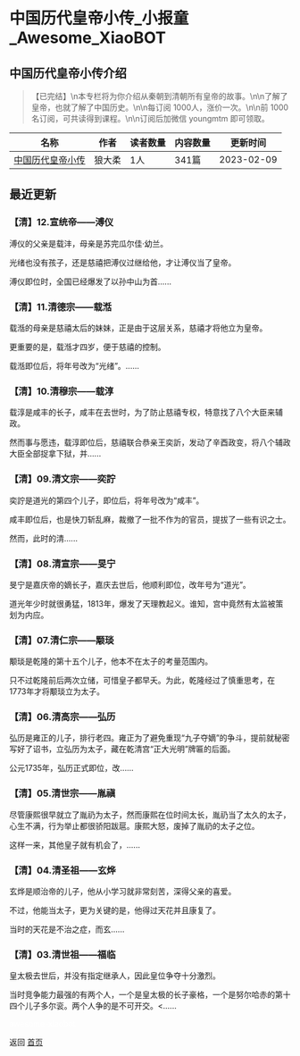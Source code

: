 # 中国历代皇帝小传_小报童_Awesome_XiaoBOT

## 中国历代皇帝小传介绍
> 【已完结】\n本专栏将为你介绍从秦朝到清朝所有皇帝的故事。\n\n了解了皇帝，也就了解了中国历史。\n\n每订阅 1000人，涨价一次。\n\n前 1000  
名订阅，可共读得到课程。\n\n订阅后加微信 youngmtm 即可领取。  
  


|名称|作者|读者数量|内容数量|更新时间|
|---|---|---|---|---|
|[中国历代皇帝小传](https://xiaobot.net/p/emperor?refer=9c3f1c95-a052-465a-9902-f6d75080262a)|狼大柔|1人|341篇|2023-02-09|

## 最近更新
### 【清】12.宣统帝——溥仪

溥仪的父亲是载沣，母亲是苏完瓜尔佳·幼兰。

光绪也没有孩子，还是慈禧把溥仪过继给他，才让溥仪当了皇帝。

溥仪即位时，全国已经爆发了以孙中山为首......

### 【清】11.清德宗——载湉

载湉的母亲是慈禧太后的妹妹，正是由于这层关系，慈禧才将他立为皇帝。

更重要的是，载湉才四岁，便于慈禧的控制。

载湉即位后，将年号改为“光绪”。......

### 【清】10.清穆宗——载淳

载淳是咸丰的长子，咸丰在去世时，为了防止慈禧专权，特意找了八个大臣来辅政。

然而事与愿违，载淳即位后，慈禧联合恭亲王奕訢，发动了辛酉政变，将八个辅政大臣全部捉拿下狱，并......

### 【清】09.清文宗——奕詝

奕詝是道光的第四个儿子，即位后，将年号改为“咸丰”。

咸丰即位后，也是快刀斩乱麻，裁撤了一批不作为的官员，提拔了一些有识之士。

然而，此时的清......

### 【清】08.清宣宗——旻宁

旻宁是嘉庆帝的嫡长子，嘉庆去世后，他顺利即位，改年号为“道光”。

道光年少时就很勇猛，1813年，爆发了天理教起义。谁知，宫中竟然有太监被策划为内应。

### 【清】07.清仁宗——颙琰

颙琰是乾隆的第十五个儿子，他本不在太子的考量范围内。

只不过乾隆前后两次立储，可惜皇子都早夭。为此，乾隆经过了慎重思考，在1773年才将颙琰立为太子。

### 【清】06.清高宗——弘历

弘历是雍正的儿子，排行老四。雍正为了避免重现“九子夺嫡”的争斗，提前就秘密写好了诏书，立弘历为太子，藏在乾清宫“正大光明”牌匾的后面。

公元1735年，弘历正式即位，改......

### 【清】05.清世宗——胤禛

尽管康熙很早就立了胤礽为太子，然而康熙在位时间太长，胤礽当了太久的太子，心生不满，行为举止都很骄阳跋扈。康熙大怒，废掉了胤礽的太子之位。

这样一来，其他皇子就有机会了，......

### 【清】04.清圣祖——玄烨

玄烨是顺治帝的儿子，他从小学习就非常刻苦，深得父亲的喜爱。

不过，他能当太子，更为关键的是，他得过天花并且康复了。

当时的天花是不治之症，而玄......

### 【清】03.清世祖——福临

皇太极去世后，并没有指定继承人，因此皇位争夺十分激烈。

当时竞争能力最强的有两个人，一个是皇太极的长子豪格，一个是努尔哈赤的第十四个儿子多尔衮。两个人争的是不可开交。<......


<a href="https://github.com/Reno9527/awesome-xiaobot" style="color: white; text-decoration: none;">awesome-xiaobot</a>

返回 [首页](../README.md)
